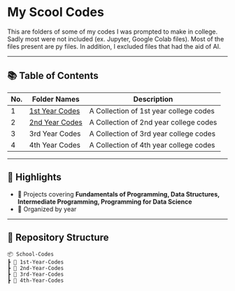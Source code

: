 # My Scool Codes

This are folders of some of my codes I was prompted to make in college. Sadly most were not included (ex. Jupyter, Google Colab files). Most of the files present are py files. In addition, I excluded files that had the aid of AI.

---

## 📚 Table of Contents
| No. | Folder Names | Description |
|-----|---------------|-------------|
| 1 | [1st Year Codes](./1st-Year-Codes) | A Collection of 1st year college codes |
| 2 | [2nd Year Codes](./2nd-Year-Codes) | A Collection of 2nd year college codes |
| 3 | 3rd Year Codes | A Collection of 3rd year college codes |
| 4 | 4th Year Codes | A Collection of 4th year college codes |

---

## 🚀 Highlights
- 🧠 Projects covering **Fundamentals of Programming, Data Structures, Intermediate Programming, Programming for Data Science**
- 📅 Organized by year

---

## 📁 Repository Structure
```
📦 School-Codes
┣ 📂 1st-Year-Codes
┣ 📂 2nd-Year-Codes
┣ 📂 3rd-Year-Codes
┣ 📂 4th-Year-Codes
```


